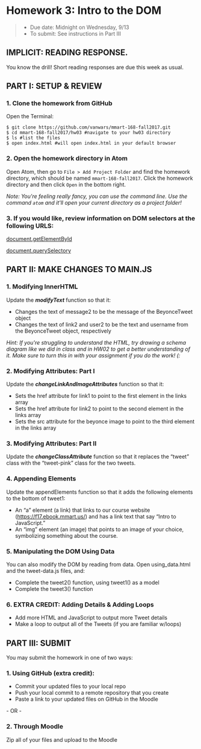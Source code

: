 # Homework 3: Intro to the DOM
> * Due date: Midnight on Wednesday, 9/13
> * To submit: See instructions in Part III

## IMPLICIT: READING RESPONSE.
You know the drill! Short reading responses are due this week as usual.

## PART I: SETUP & REVIEW

### 1. Clone the homework from GitHub
Open the Terminal:
```
$ git clone https://github.com/vanwars/mmart-168-fall2017.git
$ cd mmart-168-fall2017/hw03 #navigate to your hw03 directory
$ ls #list the files
$ open index.html #will open index.html in your default browser
```

### 2. Open the homework directory in Atom
Open Atom, then go to `File > Add Project Folder` and find the homework directory, which should be named `mmart-168-fall2017`. Click the homework directory and then click `Open` in the bottom right.

_Note: You're feeling really fancy, you can use the command line. Use the command `atom` and it'll open your current directory as a project folder!_

### 3. If you would like, review information on DOM selectors at the following URLS:

[document.getElementById](https://developer.mozilla.org/en-US/docs/Web/API/Document/getElementById)

[document.querySelectory](https://developer.mozilla.org/en-US/docs/Web/API/Document/querySelector)


## PART II: MAKE CHANGES TO MAIN.JS
### 1. Modifying InnerHTML
Update the ***modifyText*** function so that it:
* Changes the text of message2 to be the message of the BeyonceTweet object
* Changes the text of link2 and user2 to be the text and username from the BeyonceTweet object, respectively

_Hint: If you're struggling to understand the HTML, try drawing a schema diagram like we did in class and in HW02 to get a better understanding of it. Make sure to turn this in with your assignment if you do the work! (:_

### 2. Modifying Attributes: Part I
Update the ***changeLinkAndImageAttributes*** function so that it:
* Sets the href attribute for link1 to point to the first element in the links array
* Sets the href attribute for link2 to point to the second element in the links array
* Sets the src attribute for the beyonce image to point to the third element in the links array


### 3. Modifying Attributes: Part II
Update the ***changeClassAttribute*** function so that it replaces the “tweet” class with the “tweet-pink” class for the two tweets.

### 4. Appending Elements
Update the appendElements function so that it adds the following elements to the bottom of tweet1:
* An “a” element (a link) that links to our course website (https://f17.ebook.mmart.us/) and has a link text that say “Intro to JavaScript.”
* An “img” element (an image) that points to an image of your choice, symbolizing something about the course.

### 5. Manipulating the DOM Using Data
You can also modify the DOM by reading from data. Open using_data.html and the tweet-data.js files, and:

* Complete the tweet2() function, using tweet1() as a model
* Complete the tweet3() function

### 6. EXTRA CREDIT: Adding Details & Adding Loops

* Add more HTML and JavaScript to output more Tweet details
* Make a loop to output all of the Tweets (if you are familiar w/loops)

## PART III: SUBMIT
You may submit the homework in one of two ways:

### 1. Using GitHub (extra credit):
* Commit your updated files to your local repo
* Push your local commit to a remote repository that you create
* Paste a link to your updated files on GitHub in the Moodle

\- OR -

### 2. Through Moodle
Zip all of your files and upload to the Moodle
